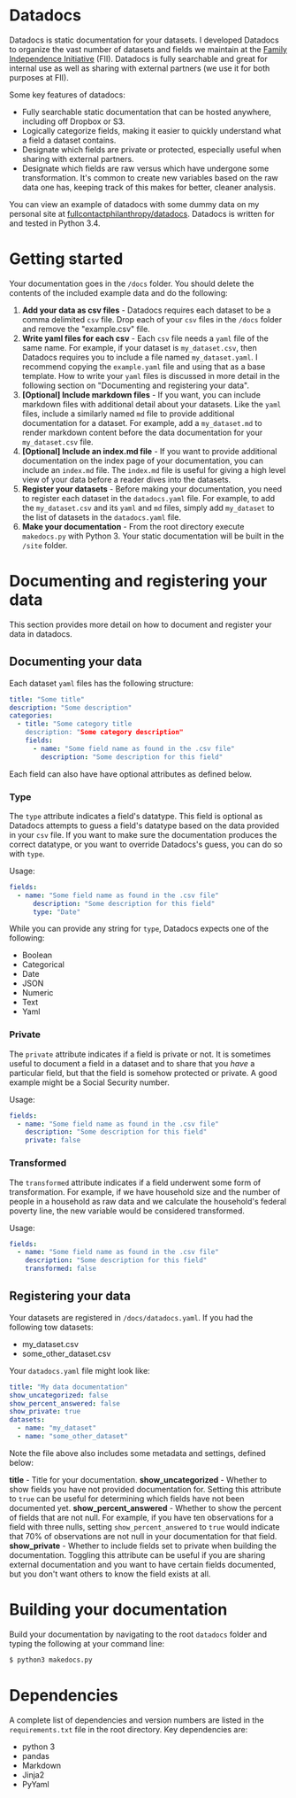 # Datadocs

Datadocs is static documentation for your datasets. I developed Datadocs to organize the vast number of datasets and fields we maintain at the [Family Independence Initiative][fii] (FII). Datadocs is fully searchable and great for internal use as well as sharing with external partners (we use it for both purposes at FII). 

Some key features of datadocs:

- Fully searchable static documentation that can be hosted anywhere, including off Dropbox or S3.
- Logically categorize fields, making it easier to quickly understand what a field a dataset contains.
- Designate which fields are private or protected, especially useful when sharing with external partners.
- Designate which fields are raw versus which have undergone some transformation. It's common to create new variables based on the raw data one has, keeping track of this makes for better, cleaner analysis.

You can view an example of datadocs with some dummy data on my personal site at [fullcontactphilanthropy/datadocs][example]. Datadocs is written for and tested in Python 3.4.

# Getting started

Your documentation goes in the `/docs` folder. You should delete the contents of the included example data and do the following:

1. **Add your data as csv files** - Datadocs requires each dataset to be a comma delimited `csv` file. Drop each of your `csv` files in the `/docs` folder and remove the "example.csv" file.
2. **Write yaml files for each csv** - Each `csv` file needs a `yaml` file of the same name. For example, if your dataset is `my_dataset.csv`, then Datadocs requires you to include a file named `my_dataset.yaml`. I recommend copying the `example.yaml` file and using that as a base template. How to write your `yaml` files is discussed in more detail in the following section on "Documenting and registering your data".
3. **[Optional] Include markdown files** - If you want, you can include markdown files with additional detail about your datasets. Like the `yaml` files, include a similarly named `md` file to provide additional documentation for a dataset. For example, add a `my_dataset.md` to render markdown content before the data documentation for your `my_dataset.csv` file.
4. **[Optional] Include an index.md file** - If you want to provide additional documentation on the index page of your documentation, you can include an `index.md` file. The `index.md` file is useful for giving a high level view of your data before a reader dives into the datasets.
5. **Register your datasets** - Before making your documentation, you need to register each dataset in the `datadocs.yaml` file. For example, to add the `my_dataset.csv` and its `yaml` and `md` files, simply add `my_dataset` to the list of datasets in the `datadocs.yaml` file.
6. **Make your documentation** - From the root directory execute `makedocs.py` with Python 3. Your static documentation will be built in the `/site` folder.

# Documenting and registering your data

This section provides more detail on how to document and register your data in datadocs.

## Documenting your data

Each dataset `yaml` files has the following structure:

```yaml
title: "Some title"
description: "Some description"
categories:
  - title: "Some category title
    description: "Some category description"
    fields:
      - name: "Some field name as found in the .csv file"
        description: "Some description for this field"
```

Each field can also have have optional attributes as defined below.

### Type

The `type` attribute indicates a field's datatype. This field is optional as Datadocs attempts to guess a field's datatype based on the data provided in your `csv` file. If you want to make sure the documentation produces the correct datatype, or you want to override Datadocs's guess, you can do so with `type`.

Usage:

```yaml
fields:
  - name: "Some field name as found in the .csv file"
      description: "Some description for this field"
      type: "Date"
```

While you can provide any string for `type`, Datadocs expects one of the following:

- Boolean
- Categorical
- Date
- JSON
- Numeric
- Text
- Yaml

### Private

The `private` attribute indicates if a field is private or not. It is sometimes useful to document a field in a dataset and to share that you *have* a particular field, but that the field is somehow protected or private. A good example might be a Social Security number.

Usage:

```yaml
fields:
  - name: "Some field name as found in the .csv file"
    description: "Some description for this field"
    private: false
```

### Transformed

The `transformed` attribute indicates if a field underwent some form of transformation. For example, if we have household size and the number of people in a household as raw data and we calculate the household's federal poverty line, the new variable would be considered transformed.

Usage:

```yaml
fields:
  - name: "Some field name as found in the .csv file"
    description: "Some description for this field"
    transformed: false
```

## Registering your data

Your datasets are registered in `/docs/datadocs.yaml`. If you had the following tow datasets:

- my_dataset.csv
- some_other_dataset.csv

Your `datadocs.yaml` file might look like:

```yaml
title: "My data documentation"
show_uncategorized: false
show_percent_answered: false
show_private: true
datasets:
  - name: "my_dataset"
  - name: "some_other_dataset"
```

Note the file above also includes some metadata and settings, defined below:

**title** - Title for your documentation.
**show_uncategorized** - Whether to show fields you have not provided documentation for. Setting this attribute to `true` can be useful for determining which fields have not been documented yet.
**show_percent_answered** - Whether to show the percent of fields that are not null. For example, if you have ten observations for a field with three nulls, setting `show_percent_answered` to `true` would indicate that 70% of observations are not null in your documentation for that field.
**show_private** - Whether to include fields set to private when building the documentation. Toggling this attribute can be useful if you are sharing external documentation and you want to have certain fields documented, but you don't want others to know the field exists at all.

# Building your documentation

Build your documentation by navigating to the root `datadocs` folder and typing the following at your command line:

```bash
$ python3 makedocs.py
```

# Dependencies

A complete list of dependencies and version numbers are listed in the `requirements.txt` file in the root directory. Key dependencies are:

- python 3
- pandas
- Markdown
- Jinja2
- PyYaml

[fii]: http://fii.org
[example]: http://fullcontactphilanthropy.com/datadocs/
